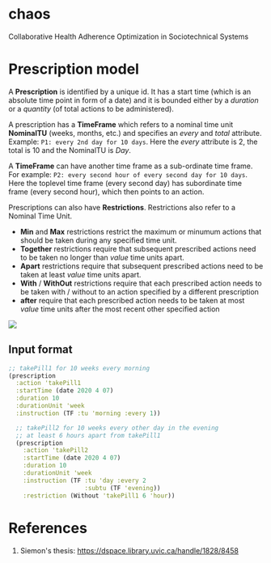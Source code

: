 # chaos
Collaborative Health Adherence Optimization in Sociotechnical Systems

# Prescription model

A **Prescription** is identified by a unique id. It has a start time (which is an absolute time point in form of a date) and it is bounded either by a *duration* or a *quantity* (of total actions to be administered).

A prescription has a **TimeFrame** which refers to a nominal time unit **NominalTU** (weeks, months, etc.) and specifies an *every* and *total* attribute. Example: ``P1: every 2nd day for 10 days``. Here the *every* attribute is 2, the total is 10 and the NominalTU is *Day*.

A **TimeFrame** can have another time frame as a sub-ordinate time frame. For example: ``P2: every second hour of every second day for 10 days``. Here the toplevel time frame (every second day) has subordinate time frame (every second hour), which then points to an action. 

Prescriptions can also have **Restrictions**. Restrictions also refer to a Nominal Time Unit.
* **Min** and **Max** restrictions restrict the maximum or minumum actions that should be taken during any specified time unit.
* **Together**  restrictions require that subsequent prescribed actions need to be taken no longer than *value* time units apart. 
* **Apart**  restrictions require that subsequent prescribed actions need to be taken at least *value* time units apart. 
* **With** / **WithOut** restrictions require that each prescribed action needs to be taken with / without to an action specified by a different prescription
* **after** require that each prescribed action needs to be taken at most *value* time units after the most recent other  specified action

[![](https://mermaid.ink/img/eyJjb2RlIjoiY2xhc3NEaWFncmFtXG5cbiAgXG4gIGNsYXNzIFJlc3RyaWN0aW9uIHtcbiAga2luZCA6IFtNaW58TWF4fFdpdGh8V2l0aG91dHxBcGFyZHxUb2dldGhlcnxCZWZvcmV8QWZ0ZXJdXG4gIH1cblxuUmVzdHJpY3Rpb24gLS0-IEFjdGlvblxuXG5SZXN0cmljdGlvbiAtLT4gVW5pdFRpbWVcblxuUHJlc2NyaXB0aW9uIC0tPiBUaW1lRnJhbWUgOiBpbnN0cnVjdGlvblxuUHJlc2NyaXB0aW9uIC0tPiBcIipcIiBSZXN0cmljdGlvbiA6IHJlc3RyaWN0aW9uc1xuUHJlc2NyaXB0aW9uIC0tPiBVbml0VGltZSA6IGR1cmF0aW9uXG5cblByZXNjcmlwdGlvbiAtLT4gQWN0aW9uIDogYWN0aW9uXG5cblxuVGltZUZyYW1lIC0tPiBVbml0VGltZSA6IGV2ZXJ5XG5UaW1lRnJhbWUgLS0-IFRpbWVGcmFtZSA6IHN1YkZyYW1lXG5cblx0Y2xhc3MgUHJlc2NyaXB0aW9ue1xuICAgIGlkIDogVG9rZW5cbiAgICBzdGFydCA6IERhdGVUaW1lXG5cdH1cblxuXG5cblxuICBjbGFzcyBUaW1lRnJhbWUge1xuICBldmVyeTogaW50XG4gIHVuaXQ6IE5vbWluYWxUVSBcbiAgfVxuXG4gIGNsYXNzIFVuaXRUaW1le1xuICB1bml0OiBbRGF5fFdlZWt8TmlnaHR8TW9ybmluZ3xBZnRlcm5vb258SG91cnxNaW51dGVdXG4gIHZhbHVlOiBpbnRcbiAgfVxuXHRcdFx0XHRcdCIsIm1lcm1haWQiOnsidGhlbWUiOiJkZWZhdWx0In0sInVwZGF0ZUVkaXRvciI6ZmFsc2V9)](https://mermaid-js.github.io/mermaid-live-editor/#/edit/eyJjb2RlIjoiY2xhc3NEaWFncmFtXG5cbiAgXG4gIGNsYXNzIFJlc3RyaWN0aW9uIHtcbiAga2luZCA6IFtNaW58TWF4fFdpdGh8V2l0aG91dHxBcGFyZHxUb2dldGhlcnxCZWZvcmV8QWZ0ZXJdXG4gIH1cblxuUmVzdHJpY3Rpb24gLS0-IEFjdGlvblxuXG5SZXN0cmljdGlvbiAtLT4gVW5pdFRpbWVcblxuUHJlc2NyaXB0aW9uIC0tPiBUaW1lRnJhbWUgOiBpbnN0cnVjdGlvblxuUHJlc2NyaXB0aW9uIC0tPiBcIipcIiBSZXN0cmljdGlvbiA6IHJlc3RyaWN0aW9uc1xuUHJlc2NyaXB0aW9uIC0tPiBVbml0VGltZSA6IGR1cmF0aW9uXG5cblByZXNjcmlwdGlvbiAtLT4gQWN0aW9uIDogYWN0aW9uXG5cblxuVGltZUZyYW1lIC0tPiBVbml0VGltZSA6IGV2ZXJ5XG5UaW1lRnJhbWUgLS0-IFRpbWVGcmFtZSA6IHN1YkZyYW1lXG5cblx0Y2xhc3MgUHJlc2NyaXB0aW9ue1xuICAgIGlkIDogVG9rZW5cbiAgICBzdGFydCA6IERhdGVUaW1lXG5cdH1cblxuXG5cblxuICBjbGFzcyBUaW1lRnJhbWUge1xuICBldmVyeTogaW50XG4gIHVuaXQ6IE5vbWluYWxUVSBcbiAgfVxuXG4gIGNsYXNzIFVuaXRUaW1le1xuICB1bml0OiBbRGF5fFdlZWt8TmlnaHR8TW9ybmluZ3xBZnRlcm5vb258SG91cnxNaW51dGVdXG4gIHZhbHVlOiBpbnRcbiAgfVxuXHRcdFx0XHRcdCIsIm1lcm1haWQiOnsidGhlbWUiOiJkZWZhdWx0In0sInVwZGF0ZUVkaXRvciI6ZmFsc2V9)

## Input format

```clojure
;; takePill1 for 10 weeks every morning
(prescription
  :action 'takePill1
  :startTime (date 2020 4 07)
  :duration 10
  :durationUnit 'week 
  :instruction (TF :tu 'morning :every 1))

  ;; takePill2 for 10 weeks every other day in the evening 
  ;; at least 6 hours apart from takePill1
  (prescription
    :action 'takePill2
    :startTime (date 2020 4 07)
    :duration 10
    :durationUnit 'week 
    :instruction (TF :tu 'day :every 2
                     :subtu (TF 'evening))
    :restriction (Without 'takePill1 6 'hour))
```
  

# References
1. Siemon's thesis: https://dspace.library.uvic.ca/handle/1828/8458

